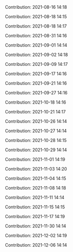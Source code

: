 Contribution: 2021-08-16 14:18

Contribution: 2021-08-18 14:15

Contribution: 2021-08-18 14:17

Contribution: 2021-08-31 14:16

Contribution: 2021-09-01 14:14

Contribution: 2021-09-02 14:18

Contribution: 2021-09-09 14:17

Contribution: 2021-09-17 14:16

Contribution: 2021-09-21 14:16

Contribution: 2021-09-27 14:16

Contribution: 2021-10-18 14:16

Contribution: 2021-10-21 14:17

Contribution: 2021-10-26 14:14

Contribution: 2021-10-27 14:14

Contribution: 2021-10-28 14:15

Contribution: 2021-10-29 14:14

Contribution: 2021-11-01 14:19

Contribution: 2021-11-03 14:20

Contribution: 2021-11-04 14:15

Contribution: 2021-11-08 14:18

Contribution: 2021-11-11 14:14

Contribution: 2021-11-15 14:15

Contribution: 2021-11-17 14:19

Contribution: 2021-11-30 14:14

Contribution: 2021-12-02 14:19

Contribution: 2021-12-06 14:14


